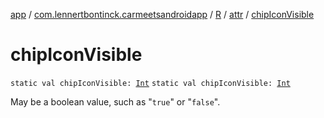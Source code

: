 [app](../../../index.md) / [com.lennertbontinck.carmeetsandroidapp](../../index.md) / [R](../index.md) / [attr](index.md) / [chipIconVisible](./chip-icon-visible.md)

# chipIconVisible

`static val chipIconVisible: `[`Int`](https://kotlinlang.org/api/latest/jvm/stdlib/kotlin/-int/index.html)
`static val chipIconVisible: `[`Int`](https://kotlinlang.org/api/latest/jvm/stdlib/kotlin/-int/index.html)

May be a boolean value, such as "`true`" or "`false`".

